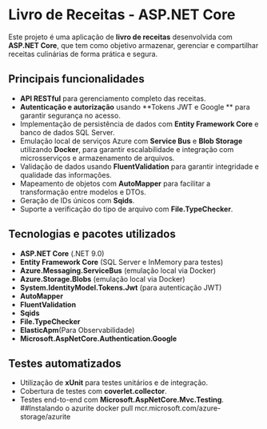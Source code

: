 # Livro de Receitas - ASP.NET Core

Este projeto é uma aplicação de **livro de receitas** desenvolvida com **ASP.NET Core**, que tem como objetivo armazenar, gerenciar e compartilhar receitas culinárias de forma prática e segura.

## Principais funcionalidades

- **API RESTful** para gerenciamento completo das receitas.
- **Autenticação e autorização** usando **Tokens JWT e Google ** para garantir segurança no acesso.
- Implementação de persistência de dados com **Entity Framework Core** e banco de dados SQL Server.
- Emulação local de serviços Azure com **Service Bus** e **Blob Storage** utilizando **Docker**, para garantir escalabilidade e integração com microsserviços e armazenamento de arquivos.
- Validação de dados usando **FluentValidation** para garantir integridade e qualidade das informações.
- Mapeamento de objetos com **AutoMapper** para facilitar a transformação entre modelos e DTOs.
- Geração de IDs únicos com **Sqids**.
- Suporte a verificação do tipo de arquivo com **File.TypeChecker**.

## Tecnologias e pacotes utilizados
 
- **ASP.NET Core** (.NET 9.0)
- **Entity Framework Core** (SQL Server e InMemory para testes)
- **Azure.Messaging.ServiceBus** (emulação local via Docker)
- **Azure.Storage.Blobs** (emulação local via Docker)
- **System.IdentityModel.Tokens.Jwt** (para autenticação JWT)
- **AutoMapper**
- **FluentValidation**
- **Sqids**
- **File.TypeChecker**
- **ElasticApm**(Para Observabilidade)
- **Microsoft.AspNetCore.Authentication.Google**
## Testes automatizados

- Utilização de **xUnit** para testes unitários e de integração.
- Cobertura de testes com **coverlet.collector**.
- Testes end-to-end com **Microsoft.AspNetCore.Mvc.Testing**.
##Instalando o azurite docker pull mcr.microsoft.com/azure-storage/azurite


